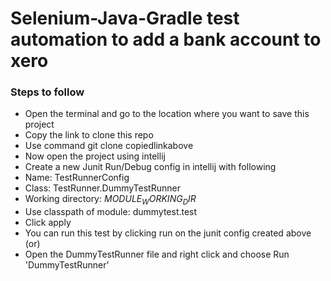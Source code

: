 Selenium-Java-Gradle test automation to add a bank account to xero
===================

### Steps to follow
 * Open the terminal and go to the location where you want to save this project
 * Copy the link to clone this repo
 * Use command git clone copiedlinkabove
 * Now open the project using intellij 
 * Create a new Junit Run/Debug config in intellij with following
 * Name: TestRunnerConfig
 * Class: TestRunner.DummyTestRunner
 * Working directory: $MODULE_WORKING_DIR$
 * Use classpath of module: dummytest.test 
 * Click apply
 * You can run this test by clicking run on the junit config created above (or)
 * Open the DummyTestRunner file and right click and choose  Run 'DummyTestRunner'
